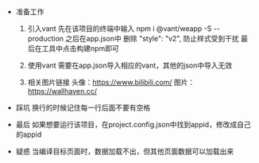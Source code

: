- 准备工作
  1. 引入vant
    先在该项目的终端中输入 npm i @vant/weapp -S --production
    之后在app.json中 删除 "style": "v2", 防止样式受到干扰
    最后在工具中点击构建npm即可
  2. 使用vant
    需要在app.json导入相应的vant，其他的json中导入无效

  3. 相关图片链接
    头像：https://www.bilibili.com/
    图片：https://wallhaven.cc/
  
- 踩坑
  换行的时候记住每一行后面不要有空格
- 最后
  如果想要运行该项目，在project.config.json中找到appid，修改成自己的appid
- 疑惑
  当编译目标页面时，数据加载不出，但其他页面数据可以加载出来
